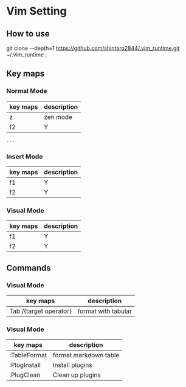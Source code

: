 # Vim Setting

## How to use

git clone --depth=1 https://github.com/shintaro2844/.vim_runtime.git ~/.vim_runtime ;

## Key maps ##

### Normal Mode ###

| key maps | description |
|----------|-------------|
| <leader>z       | zen mode       |
| f2       | Y           |

`---
`
### Insert Mode ###

| key maps | description |
|----------|-------------|
| f1       | Y           |
| f2       | Y           |

### Visual Mode ###

| key maps | description |
|----------|-------------|
| f1       | Y           |
| f2       | Y           |

## Commands ##

### Visual Mode
| key maps | description |
|----------|-------------|
| Tab /{target operator}      | format with tabular        |

### Visual Mode
| key maps | description |
|----------|-------------|
| :TableFormat       | format markdown table         |
| :PlugInstall       | Install plugins         |
| :PlugClean       | Clean up plugins         |
